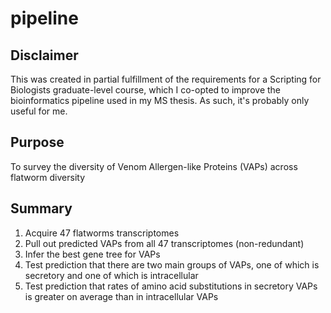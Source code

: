 # pipeline

## Disclaimer

This was created in partial fulfillment of the requirements for a Scripting for Biologists graduate-level course, which I co-opted to improve the bioinformatics pipeline used in my MS thesis.  As such, it's probably only useful for me.

## Purpose

To survey the diversity of Venom Allergen-like Proteins (VAPs) across flatworm diversity

## Summary

1. Acquire 47 flatworms transcriptomes
2. Pull out predicted VAPs from all 47 transcriptomes (non-redundant)
3. Infer the best gene tree for VAPs
4. Test prediction that there are two main groups of VAPs, one of which is secretory and one of which is intracellular
5. Test prediction that rates of amino acid substitutions in secretory VAPs is greater on average than in intracellular VAPs 
